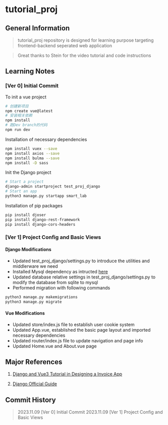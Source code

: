 # tutorial_proj

## General Information

> tutorial_proj repository is designed for learning purpose targeting frontend-backend seperated web application

> Great thanks to Stein for the video tutorial and code instructions

## Learning Notes

### [Ver 0] Initial Commit

To init a vue project

``` bash
# 创建新项目
npm create vue@latest
# 安装相关依赖
npm install
# 跑Dev branch的代码
npm run dev
```

Installation of necessary dependencies

``` bash
npm install vuex --save
npm install axios --save
npm install bulma --save
npm install -D sass
```

Init the Django project

```bash
# Start a project
django-admin startproject test_proj_django
# Start an app
python3 manage.py startapp smart_lab
```

Installation of pip packages

``` bash
pip install djoser
pip install django-rest-framework
pip install django-cors-headers
```

### [Ver 1] Project Config and Basic Views

#### Django Modifications

- Updated test_proj_django/settings.py to introduce the utilities and middlerware we need
- Installed Mysql dependency as intructed [here](https://pypi.org/project/mysqlclient/)
- Updated database relative settings in test_proj_django/settings.py to modify the database from sqlite to mysql
- Performed migration with following commands

```bash
python3 manage.py makemigrations
python3 manage.py migrate
```


#### Vue Modifications

- Updated store/index.js file to establish user cookie system
- Updated App.vue, established the basic page layout and imported necessary dependencies
- Updated router/index.js file to update navigation and page info
- Updated Home.vue and About.vue page

## Major References

1. [Django and Vue3 Tutorial in Designing a Invoice App](https://www.youtube.com/watch?v=ktplOX4bz0M&t=1139s)

2. [Django Official Guide](https://docs.djangoproject.com/en/4.2/)

## Commit History

> 2023.11.09 [Ver 0] Initial Commit
> 2023.11.09 [Ver 1] Project Config and Basic Views